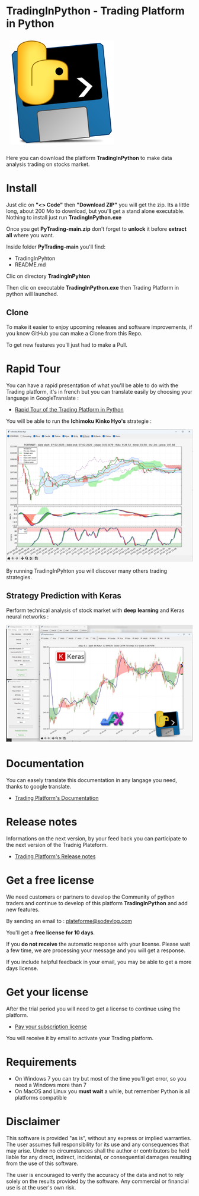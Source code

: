 # TradingInPython - Trading Platform in Python

<img style="margin: 10px" src="images/TradingInPython.png" alt="TradingInPython" />

Here you can download the platform **TradingInPython** to make data analysis trading on stocks market.

# Install

Just clic on **"<> Code"** then **"Download ZIP"** you will get the zip. Its a little long, about 200 Mo to download, but you'll get a stand alone executable. Nothing to install just run **TradingInPython.exe**

Once you get **PyTrading-main.zip** don't forget to **unlock** it before **extract all** where you want.

Inside folder **PyTrading-main** you'll find:
- TradingInPyhton
- README.md

Clic on directory **TradingInPyhton**

Then clic on executable **TradingInPython.exe** then Trading Platform in python will launched.

## Clone

To make it easier to enjoy upcoming releases and software improvements, if you know GitHub you can make a Clone from this Repo.

To get new features you'll just had to make a Pull.

# Rapid Tour

You can have a rapid presentation of what you'll be able to do with the Trading platform, it's in french but you can translate easily by choosing your language in GoogleTranslate :

- [Rapid Tour of the Trading Platform in Python](https://www.trading-et-data-analyses.com/p/plateforme-de-trading-and-data-analyse.html)

You will be able to run the **Ichimoku Kinko Hyo's** strategie :

<img src="images/IchimokuKinkoHyo.png" alt="Strategy Ichimoku Kinko Hyo">

By running TradingInPyhton you will discover many others trading strategies.

## Strategy Prediction with Keras

Perform technical analysis of stock market with **deep learning** and Keras neural networks :

<img src="images/Prediction_Keras.png" alt="Strategy Prediction with Keras">


# Documentation

You can easely translate this documentation in any langage you need, thanks to google translate.

- [Trading Platform's Documentation](https://www.trading-et-data-analyses.com/p/documentation-plateforme-de-trading.html)

# Release notes

Informations on the next version, by your feed back you can participate to the next version of the Tradnig Plateform.

- [Trading Platform's Release notes](https://www.trading-et-data-analyses.com/p/notes-de-publication.html)

# Get a free license

We need customers or partners to develop the Community of python traders and continue to develop of this platform **TradingInPython** and add new features.

By sending an email to : [plateforme@sodevlog.com](mailto:plateforme@sodevlog.com?subject=My%20license%20trading%20in%20python&body=Thanks%20to%20send%20me%20a%20license)

You'll get a **free license for 10 days**.

If you **do not receive** the automatic response with your license. Please wait a few time, we are processing your message and you will get a response.

If you include helpful feedback in your email, you may be able to get a more days license.

# Get your license

After the trial period you will need to get a license to continue using the platform.

- [Pay your subscription license](https://www.trading-et-data-analyses.com/p/abonnement.html)

You will receive it by email to activate your Trading platform.

# Requirements

- On Windows 7 you can try but most of the time you'll get error, so you need a Windows more than 7
- On MacOS and Linux you **must wait** a while, but remember Python is all platforms compatible

# Disclaimer

This software is provided "as is", without any express or implied warranties. The user assumes full responsibility for its use and any consequences that may arise. Under no circumstances shall the author or contributors be held liable for any direct, indirect, incidental, or consequential damages resulting from the use of this software.

The user is encouraged to verify the accuracy of the data and not to rely solely on the results provided by the software. Any commercial or financial use is at the user's own risk.


